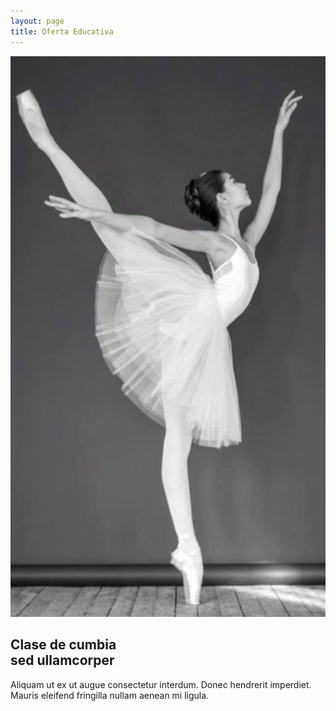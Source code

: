 ```yaml
---
layout: page
title: Oferta Educativa
---
```


<div class="image"><img src="images/pic01.jpg" alt="" /></div><div class="content">
				                                <h2>Clase de cumbia<br />
								sed ullamcorper</h2>
								<p>Aliquam ut ex ut augue consectetur interdum. Donec hendrerit imperdiet. Mauris eleifend fringilla nullam aenean mi ligula.</p>
				
